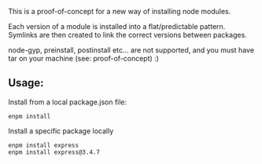 This is a proof-of-concept for a new way of installing node modules.

Each version of a module is installed into a flat/predictable pattern.
Symlinks are then created to link the correct versions between packages.

node-gyp, preinstall, postinstall etc... are not supported, and you must
have tar on your machine (see: proof-of-concept) :)

Usage:
----

Install from a local package.json file:

	enpm install

Install a specific package locally

	enpm install express
	enpm install express@3.4.7

